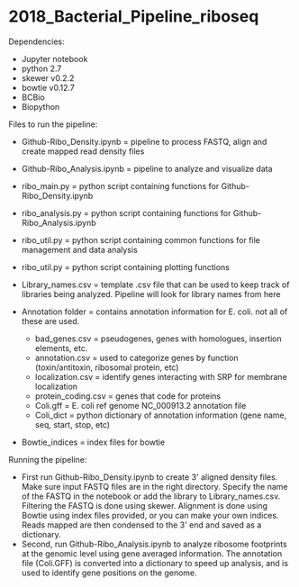 # 2018_Bacterial_Pipeline_riboseq
  
Dependencies:
  - Jupyter notebook
  - python 2.7
  - skewer v0.2.2 
  - bowtie v0.12.7
  - BCBio
  - Biopython
  
Files to run the pipeline:
  - Github-Ribo_Density.ipynb  = pipeline to process FASTQ, align and create mapped read density files 
  - Github-Ribo_Analysis.ipynb = pipeline to analyze and visualize data
  
  - ribo_main.py     = python script containing functions for Github-Ribo_Density.ipynb
  - ribo_analysis.py = python script containing functions for Github-Ribo_Analysis.ipynb
  - ribo_util.py     = python script containing common functions for file management and data analysis
  - ribo_util.py     = python script containing plotting functions
  
  - Library_names.csv = template .csv file that can be used to keep track of libraries being analyzed. 
                        Pipeline will look for library names from here
                        
  - Annotation folder = contains annotation information for E. coli. not all of these are used.
    - bad_genes.csv      = pseudogenes, genes with homologues, insertion elements, etc. 
    - annotation.csv     = used to categorize genes by function (toxin/antitoxin, ribosomal protein, etc)
    - localization.csv   = identify genes interacting with SRP for membrane localization
    - protein_coding.csv = genes that code for proteins
    - Coli.gff           = E. coli ref genome NC_000913.2 annotation file
    - Coli_dict          = python dictionary of annotation information (gene name, seq, start, stop, etc)
    
   - Bowtie_indices = index files for bowtie
 
Running the pipeline:

  - First run Github-Ribo_Density.ipynb to create 3' aligned density files. Make sure input FASTQ files are in the right directory. Specify the name of the FASTQ in the notebook or add the library to Library_names.csv. Filtering the FASTQ is done using skewer. Alignment is done using Bowtie using index files provided, or you can make your own indices. Reads mapped are then condensed to the 3' end and saved as a dictionary. 
  - Second, run Github-Ribo_Analysis.ipynb to analyze ribosome footprints at the genomic level using gene averaged information. The annotation file (Coli.GFF) is converted into a dictionary to speed up analysis, and is used to identify gene positions on the genome. 
